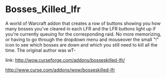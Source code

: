 # Bosses_Killed_lfr
A world of Warcraft addon that creates a row of buttons showing you how many bosses you've cleared in each LFR and the LFR buttons light up if you're currently queuing for the corresponding raid.  No more memorizing, or having to go through the dropdown menu and mouseover the small "!" icon to see which bosses are down and which you still need to kill all the time.  The original author was wT-

link: 
http://wow.curseforge.com/addons/bosseskilled-lfr/

http://www.curse.com/addons/wow/bosseskilled-lfr
